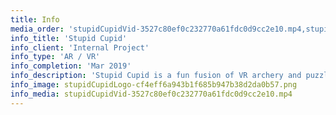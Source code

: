 ```yaml
---
title: Info
media_order: 'stupidCupidVid-3527c80ef0c232770a61fdc0d9cc2e10.mp4,stupidCupidLogo-cf4eff6a943b1f685b947b38d2da0b57.png'
info_title: 'Stupid Cupid'
info_client: 'Internal Project'
info_type: 'AR / VR'
info_completion: 'Mar 2019'
info_description: 'Stupid Cupid is a fun fusion of VR archery and puzzle matching. Players help a cupid save his job by matching animals with his bow and arrow.'
info_image: stupidCupidLogo-cf4eff6a943b1f685b947b38d2da0b57.png
info_media: stupidCupidVid-3527c80ef0c232770a61fdc0d9cc2e10.mp4
---
```



